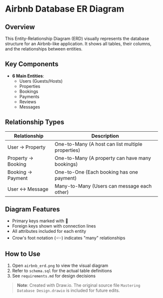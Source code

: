 # Airbnb Database ER Diagram

## Overview
This Entity-Relationship Diagram (ERD) visually represents the database structure for an Airbnb-like application. It shows all tables, their columns, and the relationships between entities.

## Key Components
- **6 Main Entities**: 
  - Users (Guests/Hosts)
  - Properties
  - Bookings 
  - Payments
  - Reviews
  - Messages

## Relationship Types
| Relationship | Description |
|--------------|-------------|
| User → Property | One-to-Many (A host can list multiple properties) |
| Property → Booking | One-to-Many (A property can have many bookings) |
| Booking → Payment | One-to-One (Each booking has one payment) |
| User ↔ Message | Many-to-Many (Users can message each other) |

## Diagram Features
- Primary keys marked with 🔑
- Foreign keys shown with connection lines
- All attributes included for each entity
- Crow's foot notation (𓆟) indicates "many" relationships

## How to Use
1. Open `airbnb_erd.png` to view the visual diagram
2. Refer to `schema.sql` for the actual table definitions
3. See `requirements.md` for design decisions

> **Note**: Created with Draw.io. The original source file `Mastering Database Design.drawio` is included for future edits.
